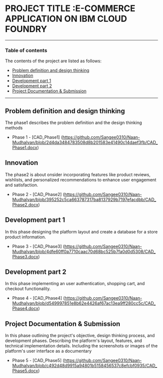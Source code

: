 # PROJECT TITLE :E-COMMERCE APPLICATION ON IBM CLOUD FOUNDRY

---

### Table of contents
The contents of the project are listed as follows:

- [Problem definition and design thinking](#problem-definition-and-design-thinking)
- [Innovation](#innovation)
- [Development part 1](#development-part-1)
- [Development part 2](#development-part-2)
- [Project Documentation & Submission](#Project-Documentation-Submission)    
---

## Problem definition and design thinking
The phase1 describes the problem definition and the design thinking methods
- Phase 1 - [CAD_Phase1]
(https://github.com/Sangee0310/Naan-Mudhalvan/blob/2d4da3484783508d8b201583e41490c14daef3fb/CAD_Phase1.docx) 


## Innovation
The phase2 is about onsider incorporating features like product reviews, wishlists, and personalized recommendations to enhance user engagement and satisfaction.
- Phase 2 - [CAD_Phase2]
(https://github.com/Sangee0310/Naan-Mudhalvan/blob/395252c5ca663787317ba8137929b7197efacdbb/CAD_Phase2.docx) 


## Development part 1
In this phase designing the platform layout and create a database for a store product information. 
- Phase 3 - [CAD_Phase3]
(https://github.com/Sangee0310/Naan-Mudhalvan/blob/4dfe60ff0a7710caac70d68bc525b7fa0d0d5308/CAD_Phase3.docx) 

## Development part 2
In this phase implementing an user authentication, shopping cart, and checkout functionality. 
- Phase 4 - [CAD_Phase4]
(https://github.com/Sangee0310/Naan-Mudhalvan/blob/d549997851e8b62e4426af67ac13ea9ff280cc5c/CAD_Phase4.docx) 
  
## Project Documentation & Submission  
In this phase outlining the project's objective, design thinking process, and development phases.
Describing the platform's layout, features, and technical implementation details.
Including the screenshots or images of the platform's user interface as a documentary
- Phase 5 - [CAD_Phase5]
(https://github.com/Sangee0310/Naan-Mudhalvan/blob/c492d48d9915a94801b5158456537c8efcbf0935/CAD_Phase5.docx) 
